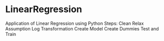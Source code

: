 # LinearRegression
Application of Linear Regression using Python
Steps:
Clean
Relax Assumption
Log Transformation
Create Model
Create Dummies
Test and Train
